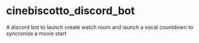 # cinebiscotto_discord_bot
A discord bot to launch create watch room and launch a vocal countdown to syncronize a movie start

